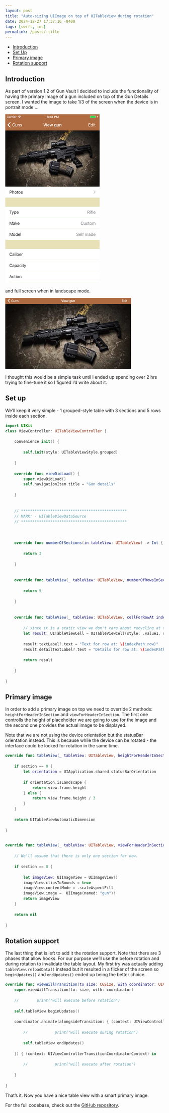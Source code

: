 ```yaml
---
layout: post
title: "Auto-sizing UIImage on top of UITableView during rotation"
date: 2024-12-27 17:37:16 -0400
tags: [swift, ios]
permalink: /posts/:title
---
```


- [Introduction](#introduction)
- [Set Up](#set-up)
- [Primary image](#primary-image)
- [Rotation support](#rotation-support)

## Introduction

As part of version 1.2 of Gun Vault I decided to include the functionality of having the primary image of a gun included on top of the Gun Details screen. I wanted the image to take 1/3 of the screen when the device is in portrait mode …

![Portrait](/images/post-2017-12-27/snapshot-portrait.png)


and full screen when in landscape mode.

![Full screen](/images/post-2017-12-27/snapshot-landscape.png)

I thought this would be a simple task until I ended up spending over 2 hrs trying to fine-tune it so I figured I’d write about it.

## Set up

We’ll keep it very simple - 1 grouped-style table with 3 sections and 5 rows inside each section.

```swift
import UIKit
class ViewController: UITableViewController {
    
    convenience init() {
        
        self.init(style: UITableViewStyle.grouped)
        
    }
    
    override func viewDidLoad() {
        super.viewDidLoad()
        self.navigationItem.title = "Gun details"
        
    }
    
    
    // ***********************************************
    // MARK: - UITableViewDataSource
    // ***********************************************
    
    
    
    override func numberOfSections(in tableView: UITableView) -> Int {
        
        return 3
        
    }
    
    
    override func tableView(_ tableView: UITableView, numberOfRowsInSection section: Int) -> Int {
        
        return 5
        
    }
    
    
    override func tableView(_ tableView: UITableView, cellForRowAt indexPath: IndexPath) -> UITableViewCell {
        
        // since it is a static view we don't care about recycling at this time
        let result: UITableViewCell = UITableViewCell(style: .value1, reuseIdentifier: "cell")
        
        result.textLabel?.text = "Text for row at: \(indexPath.row)"
        result.detailTextLabel?.text = "Details for row at: \(indexPath.row)"
        
        return result
        
    }
    
}
```

## Primary image

In order to add a primary image on top we need to override 2 methods: `heightForHeaderInSection` and `viewForHeaderInSection`. The first one controlls the height of placeholder we are going to use for the image and the second one provides the actual image to be displayed.

Note that we are not using the device orientation but the statusBar orientation instead. This is because while the device can be rotated - the interface could be locked for rotation in the same time.

```swift
override func tableView(_ tableView: UITableView, heightForHeaderInSection section: Int) -> CGFloat {
    
    if section == 0 {
        let orientation = UIApplication.shared.statusBarOrientation
        
        if orientation.isLandscape {
            return view.frame.height
        } else {
            return view.frame.height / 3
        }
    }
    
    return UITableViewAutomaticDimension
    
}
```

```swift

override func tableView(_ tableView: UITableView, viewForHeaderInSection section: Int) -> UIView? {
 
    // We'll assume that there is only one section for now.
    
    if section == 0 {
        
        let imageView: UIImageView = UIImageView()
        imageView.clipsToBounds = true
        imageView.contentMode = .scaleAspectFill
        imageView.image =  UIImage(named: "gun")!
        return imageView
    }
    
    return nil
    
}

```

## Rotation support

The last thing that is left to add it the rotation support. Note that there are 3 phases that allow hooks. For our purpose we’ll use the before rotation and during rotation to invalidate the table layout. My first try was actually adding `tableView.reloadData()` instead but it resulted in a flicker of the screen so `beginUpdates()` and `endUpdates()` ended up being the better choice.

```swift
override func viewWillTransition(to size: CGSize, with coordinator: UIViewControllerTransitionCoordinator) {
    super.viewWillTransition(to: size, with: coordinator)
    
    //        print("will execute before rotation")
    
    self.tableView.beginUpdates()
    
    coordinator.animate(alongsideTransition: { (context: UIViewControllerTransitionCoordinatorContext) in
        
        //            print("will execute during rotation")
        
        self.tableView.endUpdates()
        
    }) { (context: UIViewControllerTransitionCoordinatorContext) in
        
        //            print("will execute after rotation")
        
    }
    
}
```

That’s it. Now you have a nice table view with a smart primary image.

For the full codebase, check out the [GitHub repository](https://github.com/villyg/AutoSizingSectionViewImage).